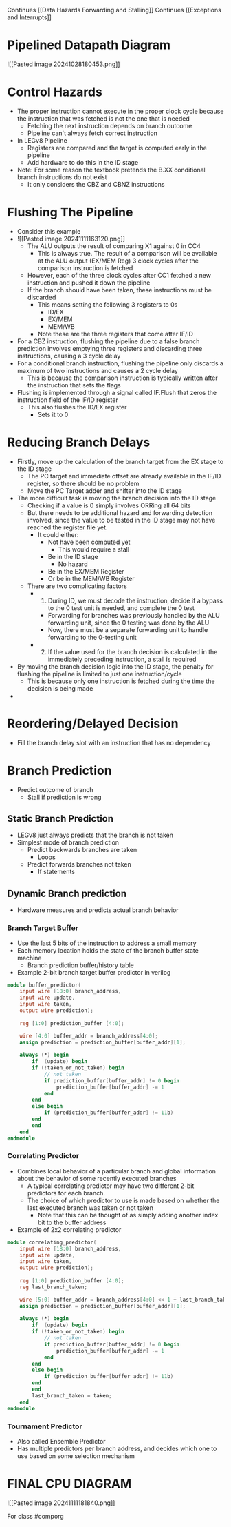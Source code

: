  Continues [[Data Hazards Forwarding and Stalling]]
 Continues [[Exceptions and Interrupts]]
# Pipelined Datapath Diagram
![[Pasted image 20241028180453.png]]
# Control Hazards
- The proper instruction cannot execute in the proper clock cycle because the instruction that was fetched is not the one that is needed
	- Fetching the next instruction depends on branch outcome
	- Pipeline can't always fetch correct instruction
- In LEGv8 Pipeline
	- Registers are compared and the target is computed early in the pipeline
	- Add hardware to do this in the ID stage
- Note: For some reason the textbook pretends the B.XX conditional branch instructions do not exist
	- It only considers the CBZ and CBNZ instructions
# Flushing The Pipeline
- Consider this example
- ![[Pasted image 20241111163120.png]]
	- The ALU outputs the result of comparing X1 against 0 in CC4
		- This is always true. The result of a comparison will be available at the ALU output (EX/MEM Reg) 3 clock cycles after the comparison instruction is fetched
	- However, each of the three clock cycles after CC1 fetched a new instruction and pushed it down the pipeline
	- If the branch should have been taken, these instructions must be discarded
		- This means setting the following 3 registers to 0s
			- ID/EX
			- EX/MEM
			- MEM/WB
		- Note these are the three registers that come after IF/ID
- For a CBZ instruction, flushing the pipeline due to a false branch prediction involves emptying three registers and discarding three instructions, causing a 3 cycle delay
- For a conditional branch instruction, flushing the pipeline only discards a maximum of two instructions and causes a 2 cycle delay
	- This is because the comparison instruction is typically written after the instruction that sets the flags
- Flushing is implemented through a signal called IF.Flush that zeros the instruction field of the IF/ID register
	- This also flushes the ID/EX register
		- Sets it to 0
# Reducing Branch Delays
- Firstly, move up the calculation of the branch target from the EX stage to the ID stage
	- The PC target and immediate offset are already available in the IF/ID register, so there should be no problem
	- Move the PC Target adder and shifter into the ID stage
- The more difficult task is moving the branch decision into the ID stage
	- Checking if a value is 0 simply involves ORRing all 64 bits
	- But there needs to be additional hazard and forwarding detection involved, since the value to be tested in the ID stage may not have reached the register file yet.
		- It could either:
			- Not have been computed yet
				- This would require a stall
			- Be in the ID stage
				- No hazard
			- Be in the EX/MEM Register 
			- Or be in the MEM/WB Register
	- There are two complicating factors
		- 1. During ID, we must decode the instruction, decide if a bypass to the 0 test unit is needed, and complete the 0 test
			- Forwarding for branches was previously handled by the ALU forwarding unit, since the 0 testing was done by the ALU
			- Now, there must be a separate forwarding unit to handle forwarding to the 0-testing unit
		- 2. If the value used for the branch decision is calculated in the immediately preceding instruction, a stall is required
- By moving the branch decision logic into the ID stage, the penalty for flushing the pipeline is limited to just one instruction/cycle
	- This is because only one instruction is fetched during the time the decision is being made
- 
# Reordering/Delayed Decision
- Fill the branch delay slot with an instruction that has no dependency
# Branch Prediction
- Predict outcome of branch
	- Stall if prediction is wrong
## Static Branch Prediction
- LEGv8 just always predicts that the branch is not taken
- Simplest mode of branch prediction
	- Predict backwards branches are taken
		- Loops
	- Predict forwards branches not taken
		- If statements
## Dynamic Branch prediction
- Hardware measures and predicts actual branch behavior
### Branch Target Buffer
- Use the last 5 bits of the instruction to address a small memory
- Each memory location holds the state of the branch buffer state machine
	- Branch prediction buffer/history table
- Example 2-bit branch target buffer predictor in verilog
```verilog
module buffer_predictor(
	input wire [18:0] branch_address,
	input wire update,
	input wire taken, 
	output wire prediction); 
	
	reg [1:0] prediction_buffer [4:0];

	wire [4:0] buffer_addr = branch_address[4:0];
	assign prediction = prediction_buffer[buffer_addr][1];
	
	always (*) begin
		if  (update) begin
		if (!taken_or_not_taken) begin
			// not taken
			if prediction_buffer[buffer_addr] != 0 begin
				prediction_buffer[buffer_addr] -= 1
			end
		end
		else begin
			if (prediction_buffer[buffer_addr] != 11b) 				        prediction_buffer[buffer_addr] += 1;
		end
		end
	end
endmodule

```
### Correlating Predictor
- Combines local behavior of a particular branch and global information about the behavior of some recently executed branches
	- A typical correlating predictor may have two different 2-bit predictors for each branch.
	- The choice of which predictor to use is made based on whether the last executed branch was taken or not taken
		- Note that this can be thought of as simply adding another index bit to the buffer address
- Example of 2x2 correlating predictor
```verilog
module correlating_predictor(
	input wire [18:0] branch_address,
	input wire update,
	input wire taken, 
	output wire prediction); 
	
	reg [1:0] prediction_buffer [4:0];
	reg last_branch_taken;

	wire [5:0] buffer_addr = branch_address[4:0] << 1 + last_branch_taken;
	assign prediction = prediction_buffer[buffer_addr][1];
	
	always (*) begin
		if  (update) begin
		if (!taken_or_not_taken) begin
			// not taken
			if prediction_buffer[buffer_addr] != 0 begin
				prediction_buffer[buffer_addr] -= 1
			end
		end
		else begin
			if (prediction_buffer[buffer_addr] != 11b) 				        prediction_buffer[buffer_addr] += 1;
		end
		end
		last_branch_taken = taken;
	end
endmodule
```
### Tournament Predictor
- Also called Ensemble Predictor
- Has multiple predictors per branch address, and decides which one to use based on some selection mechanism
# FINAL CPU DIAGRAM
![[Pasted image 20241111181840.png]]

For class #comporg